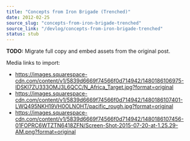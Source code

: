 ```yaml
---
title: "Concepts from Iron Brigade (Trenched)"
date: 2012-02-25
source_slug: "concepts-from-iron-brigade-trenched"
source_link: "/devlog/concepts-from-iron-brigade-trenched"
status: stub
---
```

**TODO:** Migrate full copy and embed assets from the original post.

Media links to import:
- https://images.squarespace-cdn.com/content/v1/5839d6669f74566f0d714942/1480186106975-IDSKI7ZU333OMJ3L6QCC/N_Africa_Target.jpg?format=original
- https://images.squarespace-cdn.com/content/v1/5839d6669f74566f0d714942/1480186107401-LWQ495NKH19VH0OLNOHT/pacific_rough.jpg?format=original
- https://images.squarespace-cdn.com/content/v1/5839d6669f74566f0d714942/1480186107456-01FOPRC6WTZTN6418ZFN/Screen-Shot-2015-07-20-at-1.25.29-AM.png?format=original
